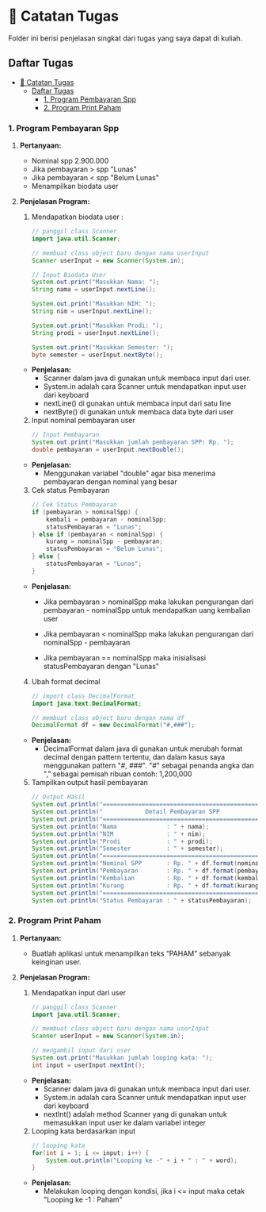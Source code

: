 # 📘 Catatan Tugas

Folder ini berisi penjelasan singkat dari tugas yang saya dapat di kuliah.

## Daftar Tugas
- [📘 Catatan Tugas](#-catatan-tugas)
  - [Daftar Tugas](#daftar-tugas)
    - [1. Program Pembayaran Spp](#1-program-pembayaran-spp)
    - [2. Program Print Paham](#2-program-print-paham)

### 1. Program Pembayaran Spp

1. **Pertanyaan:**
   - Nominal spp 2.900.000
   - Jika pembayaran > spp "Lunas"
   - Jika pembayaran < spp "Belum Lunas"
   - Menampilkan biodata user

2. **Penjelasan Program:**
   1. Mendapatkan biodata user :
        ```java
        // panggil class Scanner
        import java.util.Scanner;

        // membuat class object baru dengan nama userInput
        Scanner userInput = new Scanner(System.in);

        // Input Biodata User
        System.out.print("Masukkan Nama: ");
        String nama = userInput.nextLine();

        System.out.print("Masukkan NIM: ");
        String nim = userInput.nextLine();

        System.out.print("Masukkan Prodi: ");
        String prodi = userInput.nextLine();

        System.out.print("Masukkan Semester: ");
        byte semester = userInput.nextByte();

    - **Penjelasan:**
        - Scanner dalam java di gunakan untuk membaca input dari user.
        - System.in adalah cara Scanner untuk mendapatkan input user dari keyboard
        - nextLine() di gunakan untuk membaca input dari satu line
        - nextByte() di gunakan untuk membaca data byte dari user

   2. Input nominal pembayaran user
        ```java
        // Input Pembayaran
        System.out.print("Masukkan jumlah pembayaran SPP: Rp. ");
        double pembayaran = userInput.nextDouble();

    - **Penjelasan:**
        - Menggunakan variabel "double" agar bisa menerima pembayaran dengan nominal yang besar

   3. Cek status Pembayaran
        ```java
        // Cek Status Pembayaran
        if (pembayaran > nominalSpp) {
            kembali = pembayaran - nominalSpp;
            statusPembayaran = "Lunas";
        } else if (pembayaran < nominalSpp) {
            kurang = nominalSpp - pembayaran;
            statusPembayaran = "Belum Lunas";
        } else {
            statusPembayaran = "Lunas"; 
        }

    - **Penjelasan:**
        - Jika pembayaran > nominalSpp maka lakukan pengurangan dari pembayaran - nominalSpp untuk mendapatkan uang kembalian user

        - Jika pembayaran < nominalSpp maka lakukan pengurangan dari nominalSpp - pembayaran
    
        - Jika pembayaran == nominalSpp maka inisialisasi statusPembayaran dengan "Lunas"  

   4. Ubah format decimal
        ```java
        // import class DecimalFormat
        import java.text.DecimalFormat;

        // membuat class object baru dengan nama df
        DecimalFormat df = new DecimalFormat("#,###");

    - **Penjelasan:**
        - DecimalFormat dalam java di gunakan untuk merubah format decimal dengan pattern tertentu, dan dalam kasus saya menggunakan pattern "#, ###". "#" sebagai penanda angka dan "," sebagai pemisah ribuan contoh: 1,200,000

   5. Tampilkan output hasil pembayaran
        ```java
        // Output Hasil
        System.out.println("================================================");
        System.out.println("            Detail Pembayaran SPP               ");
        System.out.println("================================================");
        System.out.println("Nama              : " + nama);
        System.out.println("NIM               : " + nim);
        System.out.println("Prodi             : " + prodi);
        System.out.println("Semester          : " + semester);
        System.out.println("================================================");
        System.out.println("Nominal SPP       : Rp. " + df.format(nominalSpp));
        System.out.println("Pembayaran        : Rp. " + df.format(pembayaran));
        System.out.println("Kembalian         : Rp. " + df.format(kembali));
        System.out.println("Kurang            : Rp. " + df.format(kurang));
        System.out.println("================================================");
        System.out.println("Status Pembayaran : " + statusPembayaran);

### 2. Program Print Paham

1. **Pertanyaan:**
    - Buatlah aplikasi untuk menampilkan teks “PAHAM” sebanyak keinginan user.

2. **Penjelasan Program:**
   1. Mendapatkan input dari user
        ```java
        // panggil class Scanner
        import java.util.Scanner;

        // membuat class object baru dengan nama userInput
        Scanner userInput = new Scanner(System.in);

        // mengambil input dari user
        System.out.print("Masukkan jumlah looping kata: ");
        int input = userInput.nextInt();
    
    - **Penjelasan:**
        - Scanner dalam java di gunakan untuk membaca input dari user.
        - System.in adalah cara Scanner untuk mendapatkan input user dari keyboard
        - nextInt() adalah method Scanner yang di gunakan untuk memasukkan input user ke dalam variabel integer

   2. Looping kata berdasarkan input
        ```java
        // looping kata
        for(int i = 1; i <= input; i++) {
            System.out.println("Looping ke -" + i + " : " + word);
        }

    - **Penjelasan:**
        - Melakukan looping dengan kondisi, jika i <= input maka cetak "Looping ke -1 : Paham"